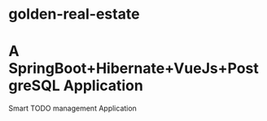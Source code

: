 # golden-real-estate
# A SpringBoot+Hibernate+VueJs+PostgreSQL Application
 Smart TODO management Application
